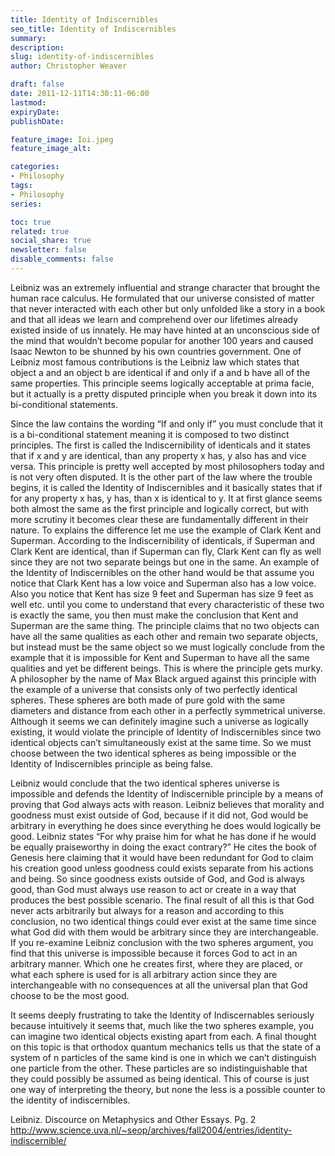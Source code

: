 ```yaml
---
title: Identity of Indiscernibles
seo_title: Identity of Indiscernibles
summary: 
description: 
slug: identity-of-indiscernibles
author: Christopher Weaver

draft: false
date: 2011-12-11T14:30:11-06:00
lastmod: 
expiryDate: 
publishDate: 

feature_image: Ioi.jpeg
feature_image_alt: 

categories:
- Philosophy
tags:
- Philosophy
series:

toc: true
related: true
social_share: true
newsletter: false
disable_comments: false
---
```


Leibniz was an extremely influential and strange character that brought the human race calculus. He formulated that our universe consisted of matter that never interacted with each other but only unfolded like a story in a book and that all ideas we learn and comprehend over our lifetimes already existed inside of us innately. He may have hinted at an unconscious side of the mind that wouldn’t become popular for another 100 years and caused Isaac Newton to be shunned by his own countries government. One of Leibniz most famous contributions is the Leibniz law which states that object a and an object b are identical if and only if a and b have all of the same properties. This principle seems logically acceptable at prima facie, but it actually is a pretty disputed principle when you break it down into its bi-conditional statements. 

Since the law contains the wording “If and only if” you must conclude that it is a bi-conditional statement meaning it is composed to two distinct principles. The first is called the Indiscernibility of identicals and it states that if x and y are identical, than any property x has, y also has and vice versa. This principle is pretty well accepted by most philosophers today and is not very often disputed. It is the other part of the law where the trouble begins, it is called the Identity of Indiscernibles and it basically states that if for any property x has, y has, than x is identical to y. It at first glance seems both almost the same as the first principle and logically correct, but with more scrutiny it becomes clear these are fundamentally different in their nature. To explains the difference let me use the example of Clark Kent and Superman. According to the Indiscernibility of identicals, if Superman and Clark Kent are identical, than if Superman can fly, Clark Kent can fly as well since they are not two separate beings but one in the same. An example of the Identity of Indiscernibles on the other hand would be that assume you notice that Clark Kent has a low voice and Superman also has a low voice. Also you notice that Kent has size 9 feet and Superman has size 9 feet as well etc. until you come to understand that every characteristic of these two is exactly the same, you then must make the conclusion that Kent and Superman are the same thing. The principle claims that no two objects can have all the same qualities as each other and remain two separate objects, but instead must be the same object so we must logically conclude from the example that it is impossible for Kent and Superman to have all the same qualities and yet be different beings. This is where the principle gets murky. A philosopher by the name of Max Black argued against this principle with the example of a universe that consists only of two perfectly identical spheres. These spheres are both made of pure gold with the same diameters and distance from each other in a perfectly symmetrical universe. Although it seems we can definitely imagine such a universe as logically existing, it would violate the principle of Identity of Indiscernibles since two identical objects can’t simultaneously exist at the same time. So we must choose between the two identical spheres as being impossible or the Identity of Indiscernibles principle as being false. 

Leibniz would conclude that the two identical spheres universe is impossible and defends the Identity of Indiscernible principle by a means of proving that God always acts with reason. Leibniz believes that morality and goodness must exist outside of God, because if it did not, God would be arbitrary in everything he does since everything he does would logically be good. Leibniz states “For why praise him for what he has done if he would be equally praiseworthy in doing the exact contrary?” He cites the book of Genesis here claiming that it would have been redundant for God to claim his creation good unless goodness could exists separate from his actions and being. So since goodness exists outside of God, and God is always good, than God must always use reason to act or create in a way that produces the best possible scenario. The final result of all this is that God never acts arbitrarily but always for a reason and according to this conclusion, no two identical things could ever exist at the same time since what God did with them would be arbitrary since they are interchangeable. If you re-examine Leibniz conclusion with the two spheres argument, you find that this universe is impossible because it forces God to act in an arbitrary manner. Which one he creates first, where they are placed, or what each sphere is used for is all arbitrary action since they are interchangeable with no consequences at all the universal plan that God choose to be the most good. 

It seems deeply frustrating to take the Identity of Indiscernables seriously because intuitively it seems that, much like the two spheres example, you can imagine two identical objects existing apart from each. A final thought on this topic is that orthodox quantum mechanics tells us that the state of a system of n particles of the same kind is one in which we can’t distinguish one particle from the other. These particles are so indistinguishable that they could possibly be assumed as being identical. This of course is just one way of interpreting the theory, but none the less is a possible counter to the identity of indiscernibles.   


Leibniz. Discource on Metaphysics and Other Essays. Pg. 2
http://www.science.uva.nl/~seop/archives/fall2004/entries/identity-indiscernible/